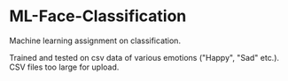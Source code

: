 # ML-Face-Classification
Machine learning assignment on classification.

Trained and tested on csv data of various emotions ("Happy", "Sad" etc.). CSV files too large for upload.
